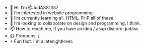 - 👋 Hi, I’m @JudASS1337
- 👀 I’m interested in website programming
- 🌱 I’m currently learning all. HTML, PHP all of these.
- 💞️ I’m looking to collaborate on design and programming, I think. 
- 📫 How to reach me, if you have an idea / asap discord: judass
- 😄 Pronouns: /
- ⚡ Fun fact: I'm a latenightlover. 

<!---
JudASS1337/JudASS1337 is a ✨ special ✨ repository because its `README.md` (this file) appears on your GitHub profile.
You can click the Preview link to take a look at your changes.
--->
